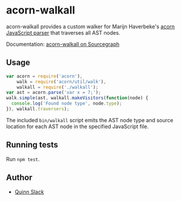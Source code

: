 acorn-walkall
=====================

acorn-walkall provides a custom walker for Marijn Haverbeke's [acorn JavaScript
parser](http://marijnhaverbeke.nl/acorn/) that traverses all AST nodes.

Documentation: [acorn-walkall on Sourcegraph](https://sourcegraph.com/repos/github.com/sourcegraph/acorn-walkall)


Usage
-----

```javascript
var acorn = require('acorn'),
    walk = require('acorn/util/walk'),
    walkall = require('./walkall');
var ast = acorn.parse('var x = 7;');
walk.simple(ast, walkall.makeVisitors(function(node) {
  console.log('Found node type', node.type);
}), walkall.traversers);
```

The included `bin/walkall` script emits the AST node type and source location for each AST node in
the specified JavaScript file.

Running tests
-------------

Run `npm test`.


Author
---------------------

* [Quinn Slack](mailto:sqs@sourcegraph.com)
